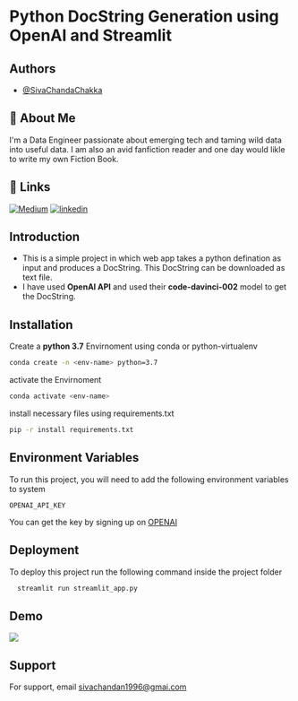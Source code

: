 
# Python DocString Generation using OpenAI and Streamlit



## Authors

- [@SivaChandaChakka](https://www.github.com/sivachandan1996)


## 🚀 About Me
I'm a Data Engineer passionate about emerging tech and taming wild data into useful data. I am also an avid fanfiction reader and one day would likle to write my own Fiction Book.

## 🔗 Links
[![Medium](https://img.shields.io/badge/Medium-sivachandan1996-black)](https://sivachandan1996.medium.com/)
[![linkedin](https://img.shields.io/badge/linkedin-0A66C2?style=for-the-badge&logo=linkedin&logoColor=white)](https://www.linkedin.com/in/siva-chandan-chakka/)



## Introduction
- This is a simple project in which web app takes a python defination as input and produces a DocString. This DocString can be downloaded as text file.
- I have used **OpenAI API** and used their **code-davinci-002** model to get the DocString.
## Installation

Create a **python 3.7** Envirnoment using conda or python-virtualenv
```bash
conda create -n <env-name> python=3.7
```
activate the Envirnoment
```bash
conda activate <env-name>
```
install necessary files using requirements.txt
```bash
pip -r install requirements.txt
```

    
## Environment Variables
To run this project, you will need to add the following environment variables to system

`OPENAI_API_KEY`

You can get the key by signing up on 
[OPENAI](https://beta.openai.com/account/api-keys)


## Deployment

To deploy this project run the following command inside the project folder

```bash
  streamlit run streamlit_app.py
```


## Demo
![](https://github.com/sivachandan1996/DocStringGenerator/blob/7f0309f298faba5af416757a6fef6d5576c44284/extras/ezgif-1-63b26e4e16.gif)
## Support

For support, email sivachandan1996@gmai.com

